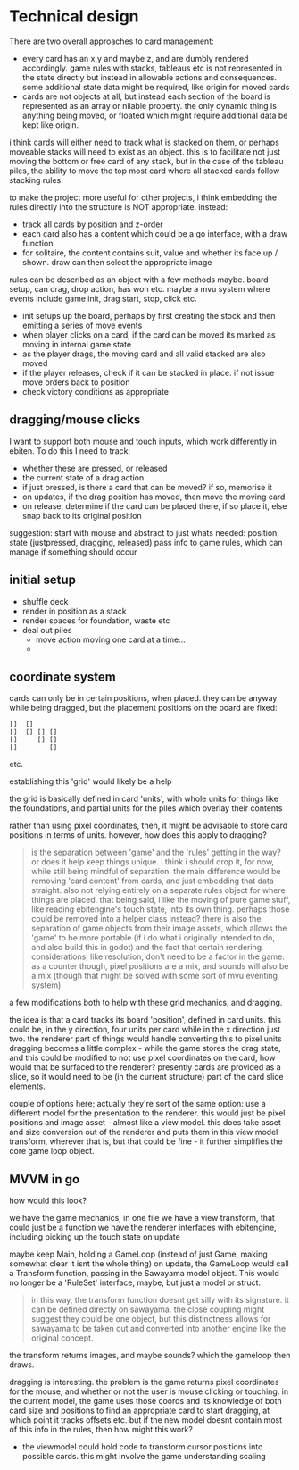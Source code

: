 # Technical design

There are two overall approaches to card management:

- every card has an x,y and maybe z, and are dumbly rendered accordingly. game rules with stacks, tableaus etc is not represented in the state directly but instead in allowable actions and consequences. some additional state data might be required, like origin for moved cards
- cards are not objects at all, but instead each section of the board is represented as an array or nilable property. the only dynamic thing is anything being moved, or floated which might require additional data be kept like origin.

i think cards will either need to track what is stacked on them, or perhaps moveable stacks will need to exist as an object. this is to facilitate not just moving the bottom or free card of any stack, but in the case of the tableau piles, the ability to move the top most card where all stacked cards follow stacking rules.

to make the project more useful for other projects, i think embedding the rules directly into the structure is NOT appropriate. instead:

- track all cards by position and z-order
- each card also has a content which could be a go interface, with a draw function
- for solitaire, the content contains suit, value and whether its face up / shown. draw can then select the appropriate image

rules can be described as an object with a few methods maybe. board setup, can drag, drop action, has won etc. maybe a mvu system where events include game init, drag start, stop, click etc.

- init setups up the board, perhaps by first creating the stock and then emitting a series of move events
- when player clicks on a card, if the card can be moved its marked as moving in internal game state
- as the player drags, the moving card and all valid stacked are also moved
- if the player releases, check if it can be stacked in place. if not issue move orders back to position
- check victory conditions as appropriate

## dragging/mouse clicks

I want to support both mouse and touch inputs, which work differently in ebiten. To do this I need to track:

- whether these are pressed, or released
- the current state of a drag action
- if just pressed, is there a card that can be moved? if so, memorise it
- on updates, if the drag position has moved, then move the moving card
- on release, determine if the card can be placed there, if so place it, else snap back to its original position

suggestion: start with mouse and abstract to just whats needed: position, state (justpressed, dragging, released)
pass info to game rules, which can manage if something should occur

## initial setup

- shuffle deck
- render in position as a stack
- render spaces for foundation, waste etc
- deal out piles
  - move action moving one card at a time...
  -

## coordinate system

cards can only be in certain positions, when placed. they can be anyway while being dragged, but the placement positions on the board are fixed:

```
[]  []
[]  [] [] []
[]     [] []
[]        []
```

etc.

establishing this 'grid' would likely be a help

the grid is basically defined in card 'units', with whole units for things like the foundations, and partial units for the piles which overlay their contents

rather than using pixel coordinates, then, it might be advisable to store card positions in terms of units. however, how does this apply to dragging?

> is the separation between 'game' and the 'rules' getting in the way? or does it help keep things unique. i think i should drop it, for now, while still being mindful of separation. the main difference would be removing 'card content' from cards, and just embedding that data straight. also not relying entirely on a separate rules object for where things are placed. that being said, i like the moving of pure game stuff, like reading ebitengine's touch state, into its own thing. perhaps those could be removed into a helper class instead?
> there is also the separation of game objects from their image assets, which allows the 'game' to be more portable (if i do what i originally intended to do, and also build this in godot)
> and the fact that certain rendering considerations, like resolution, don't need to be a factor in the game. as a counter though, pixel positions are a mix, and sounds will also be a mix (though that might be solved with some sort of mvu eventing system)

a few modifications both to help with these grid mechanics, and dragging.

the idea is that a card tracks its board 'position', defined in card units. this could be, in the y direction, four units per card while in the x direction just two. the renderer part of things would handle converting this to pixel units
dragging becomes a little complex - while the game stores the drag state, and this could be modified to not use pixel coordinates on the card, how would that be surfaced to the renderer? presently cards are provided as a slice, so it would need to be (in the current structure) part of the card slice elements.

couple of options here; actually they're sort of the same option: use a different model for the presentation to the renderer. this would just be pixel positions and image asset - almost like a view model. this does take asset and size conversion out of the renderer and puts them in this view model transform, wherever that is, but that could be fine - it further simplifies the core game loop object.

## MVVM in go

how would this look?

we have the game mechanics, in one file
we have a view transform, that could just be a function
we have the renderer interfaces with ebitengine, including picking up the touch state on update

maybe keep Main, holding a GameLoop (instead of just Game, making somewhat clear it isnt the whole thing)
on update, the GameLoop would call a Transform function, passing in the Sawayama model object. This would no longer be a 'RuleSet' interface, maybe, but just a model or struct.

> in this way, the transform function doesnt get silly with its signature. it can be defined directly on sawayama. the close coupling might suggest they could be one object, but this distinctness allows for sawayama to be taken out and converted into another engine like the original concept.

the transform returns images, and maybe sounds? which the gameloop then draws.

dragging is interesting. the problem is the game returns pixel coordinates for the mouse, and whether or not the user is mouse clicking or touching. in the current model, the game uses those coords and its knowledge of both card size and positions to find an appropriate card to start dragging, at which point it tracks offsets etc. but if the new model doesnt contain most of this info in the rules, then how might this work?

- the viewmodel could hold code to transform cursor positions into possible cards. this might involve the game understanding scaling

